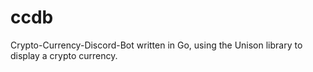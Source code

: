 # ccdb
Crypto-Currency-Discord-Bot written in Go, using the Unison library to display a crypto currency.
